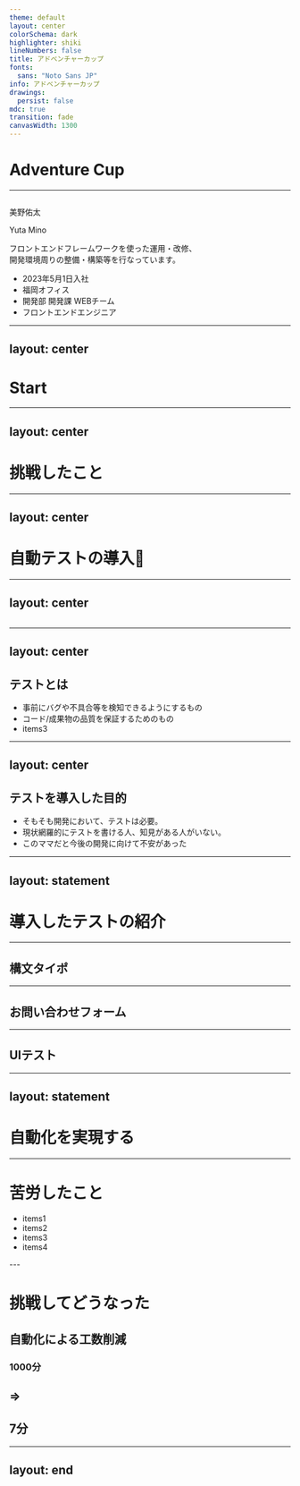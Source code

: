 ```yaml
---
theme: default
layout: center
colorSchema: dark
highlighter: shiki
lineNumbers: false
title: アドベンチャーカップ
fonts:
  sans: "Noto Sans JP"
info: アドベンチャーカップ
drawings:
  persist: false
mdc: true
transition: fade
canvasWidth: 1300
---
```


<h1>Adventure Cup</h1>

---

<div class="slidev-layout two-columns w-full h-full grid grid-cols-2 items-center">
  <div class="pl-30">
    <img src="/images/intro.png" class="rounded-full w-80 h-80" alt="" />
  </div>

  <div class='flex flex-col justify-between'>
    <div class="mb-4">
      <p class='text-5xl font-bold pb-2'>美野佑太</p>
      <p class='mb-2'>Yuta Mino</p>
      <p class='py-2'>
        フロントエンドフレームワークを使った運用・改修、 <br /> 開発環境周りの整備・構築等を行なっています。
      </p>
    </div>
    <ul>
      <li class='mb-1.5'>
        <carbon-login />
        <span class='ml-2'>2023年5月1日入社</span>
      </li>
      <li class='mb-1.5'>
        <carbon-building />
        <span class='ml-2'>福岡オフィス</span>
      </li>
      <li class='mb-1.5'>
        <carbon-events-alt />
        <span class='ml-2'>開発部 開発課 WEBチーム</span>
      </li>
      <li class='mb-1.5'>
        <carbon-laptop />
        <span class='ml-2'>フロントエンドエンジニア</span>
      </li>
    </ul>
  </div>
</div>

---
layout: center
---

<h1>Start</h1>

---
layout: center
---

<h1>挑戦したこと</h1>

---
layout: center
---

<h1>自動テストの導入👏</h1>

---
layout: center
---

<img src="/images/composition-sample.png" alt="" />


---
layout: center
---

<h2 class="text-center font-bold">テストとは</h2>

<v-clicks class="mt-10">

- 事前にバグや不具合等を検知できるようにするもの
- コード/成果物の品質を保証するためのもの
- items3

</v-clicks>

---
layout: center
---

<h2 class="text-center font-bold">テストを導入した目的</h2>

<v-clicks>

- そもそも開発において、テストは必要。
- 現状網羅的にテストを書ける人、知見がある人がいない。
- このママだと今後の開発に向けて不安があった

</v-clicks>


---
layout: statement
---

# 導入したテストの紹介

---

<h2 class="text-center font-bold">構文タイポ</h2>

---

<h2 class="text-center font-bold">お問い合わせフォーム</h2>

---

<h2 class="text-center font-bold">UIテスト</h2>

---
layout: statement
---

# 自動化を実現する



---

# 苦労したこと
<v-clicks>

- items1
- items2
- items3
- items4

</v-clicks>
---

# 挑戦してどうなった

<h2 class="text-center">自動化による工数削減</h2>

<div class="flex mt-50 text-center">
  <div class="flex-grow">
    <h3>1000分</h3>
  </div>

  <div class="flex-grow" v-click>
    <h2> => </h2>
  </div>

  <div class="flex-grow" v-click>
    <h2>7分</h2>
  </div>
</div>


---
layout: end
---
